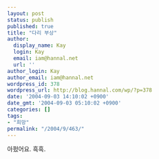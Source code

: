 ```yaml
---
layout: post
status: publish
published: true
title: "다리 부상"
author:
  display_name: Kay
  login: Kay
  email: iam@hannal.net
  url: ''
author_login: Kay
author_email: iam@hannal.net
wordpress_id: 378
wordpress_url: http://blog.hannal.com/wp/?p=378
date: '2004-09-03 14:10:02 +0900'
date_gmt: '2004-09-03 05:10:02 +0900'
categories: []
tags:
- "희망"
permalink: "/2004/9/463/"
---
```

<p>아펐어요. 흑흑.</p>
